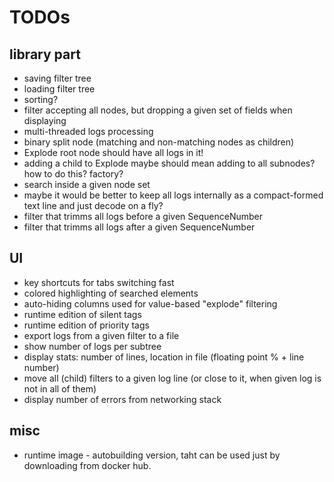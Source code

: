 # TODOs

## library part

* saving filter tree
* loading filter tree
* sorting?
* filter accepting all nodes, but dropping a given set of fields when displaying
* multi-threaded logs processing
* binary split node (matching and non-matching nodes as children)
* Explode root node should have all logs in it!
* adding a child to Explode maybe should mean adding to all subnodes? how to do this? factory?
* search inside a given node set
* maybe it would be better to keep all logs internally as a compact-formed text line and just decode on a fly?
* filter that trimms all logs before a given SequenceNumber
* filter that trimms all logs after a given SequenceNumber


## UI

* key shortcuts for tabs switching fast
* colored highlighting of searched elements
* auto-hiding columns used for value-based "explode" filtering
* runtime edition of silent tags
* runtime edition of priority tags
* export logs from a given filter to a file
* show number of logs per subtree
* display stats: number of lines, location in file (floating point % + line number)
* move all (child) filters to a given log line (or close to it, when given log is not in all of them)
* display number of errors from networking stack


## misc

* runtime image - autobuilding version, taht can be used just by downloading from docker hub.
